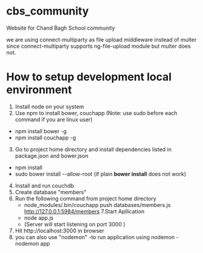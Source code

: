 # cbs_community
Website for Chand Bagh School community


we are using connect-multiparty as file upload middleware instead of multer since connect-multiparty supports ng-file-upload module but multer does not.


# How to setup development local environment
1. Install node on your system
2. Use npm to install bower, couchapp (Note: use sudo before each command if you are linux user)
  - npm install bower -g
  - npm install couchapp -g
3. Go to project home directory and install dependencies listed in package.json and bower.json
  - npm install
  - sudo bower install --allow-root  (if plain **bower install** does not work)
4. Install and run couchdb
5. Create database "members"
6. Run the following command from project home directory
   - node_modules/.bin/couchapp push databases/members.js http://127.0.0.1:5984/members
7.Start Apllication
   - node app.js
   - (Server will start listening on port 3000 )  
8. Hit http://localhost:3000 in browser
9. you can also use "nodemon"
    -to run application using nodemon
    -nodemon app